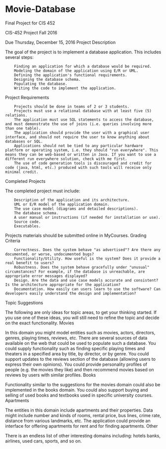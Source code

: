 # Movie-Database
Final Project for CIS 452

CIS-452 Project
Fall 2016

Due Thursday, December 15, 2016
Project Description

The goal of the project is to implement a database application. This includes several steps:

        Finding an application for which a database would be required.
        Modeling the domain of the application using E/R or UML.
        Defining the application's functional requirements.
        Designing the database schema.
        Populating the database.
        Writing the code to implement the application.

Project Requirements

        Projects should be done in teams of 2 or 3 students.
        Projects must use a relational database with at least five (5) relations.
        The application must use SQL statements to access the database, and must demonstrate the use of joins (i.e. queries involving more than one table).
        The application should provide the user with a graphical user interface, and should not require the user to know anything about databases or SQL.
        Applications should not be tied to any particular hardware platform or operating system, i.e. they should "run everywhere". This means they can be web-based or written in Java. If you want to use a different run everywhere solution, check with me first.
        The use of code generation tools is discouraged and credit for code (java, html, etc.) produced with such tools will receive only minimal credit.

Completed Projects

The completed project must include:

        Description of the application and its architecture.
        UML or E/R model of the application domain.
        The use case model (diagrams and detailed descriptions).
        The database schema.
        A user manual or instructions (if needed for installation or use).
        Source code.
        Executables.

Projects materials should be submitted online in MyCourses.
Grading Criteria

        Correctness. Does the system behave "as advertised"? Are there any documented, or worse, undocumented bugs?
        Functionality/Utility. How useful is the system? Does it provide a real benefit to users?
        Robustness. Does the system behave gracefully under "unusual" circumstances? For example, if the database is unreachable, are appropriate error messages displayed?
        Design. Are the data and use case models accurate and consistent? Is the architecture appropriate for the application?
        Documentation. How easily can users learn to use the software? Can developers easily understand the design and implementation?


Topic Suggestions

The following are only ideas for topic areas, to get your thinking started. If you use one of these ideas, you will still need to refine the topic and decide on the exact functionality.
Movies

In this domain you might model entities such as movies, actors, directors, genres, playing times, reviews, etc. There are several sources of data available on the web that could be used to populate such a database. You could supply functionality such as finding specific playing times and theaters in a specified area by title, by director, or by genre. You could support updates to the reviews section of the database (allowing users to express their own opinions). You could provide personality profiles of people (e.g. the movies they like) and then recommend movies based on reviews by users with similar profiles.
Books

Functionality similar to the suggestions for the movies domain could also be implemented in the books domain. You could also support buying and selling of used books and textbooks used in specific university courses.
Apartments

The entities in this domain include apartments and their properties. Data might include number and kinds of rooms, rental price, bus lines, crime rate, distance from various landmarks, etc. The application could provide an interface for offering apartments for rent and for finding apartments.
Other

There is an endless list of other interesting domains including: hotels banks, airlines, used cars, sports, and so on.
